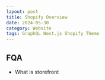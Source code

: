 ```yaml
---
layout: post
title: Shopify Overview
date: 2024-05-30
category: Website
tags: GraphQL Next.js Shopify Theme
---
```



## FQA

- What is storefront


